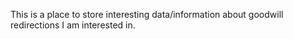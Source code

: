 This is a place to store interesting data/information about goodwill redirections I am interested in.

